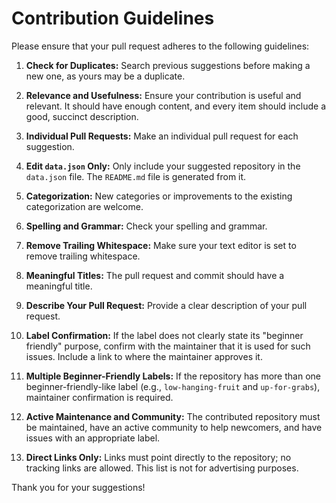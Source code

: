 # Contribution Guidelines

Please ensure that your pull request adheres to the following guidelines:

1. **Check for Duplicates:** Search previous suggestions before making a new one, as yours may be a duplicate.

2. **Relevance and Usefulness:** Ensure your contribution is useful and relevant. It should have enough content, and every item should include a good, succinct description.

3. **Individual Pull Requests:** Make an individual pull request for each suggestion.

4. **Edit `data.json` Only:** Only include your suggested repository in the `data.json` file. The `README.md` file is generated from it.

5. **Categorization:** New categories or improvements to the existing categorization are welcome.

6. **Spelling and Grammar:** Check your spelling and grammar.

7. **Remove Trailing Whitespace:** Make sure your text editor is set to remove trailing whitespace.

8. **Meaningful Titles:** The pull request and commit should have a meaningful title.

9. **Describe Your Pull Request:** Provide a clear description of your pull request.

10. **Label Confirmation:** If the label does not clearly state its "beginner friendly" purpose, confirm with the maintainer that it is used for such issues. Include a link to where the maintainer approves it.

11. **Multiple Beginner-Friendly Labels:** If the repository has more than one beginner-friendly-like label (e.g., `low-hanging-fruit` and `up-for-grabs`), maintainer confirmation is required.

12. **Active Maintenance and Community:** The contributed repository must be maintained, have an active community to help newcomers, and have issues with an appropriate label.

13. **Direct Links Only:** Links must point directly to the repository; no tracking links are allowed. This list is not for advertising purposes.

Thank you for your suggestions!

